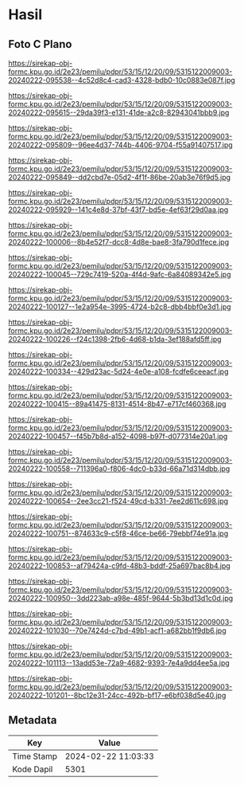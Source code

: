 # Hasil

## Foto C Plano

https://sirekap-obj-formc.kpu.go.id/2e23/pemilu/pdpr/53/15/12/20/09/5315122009003-20240222-095538--4c52d8c4-cad3-4328-bdb0-10c0883e087f.jpg

https://sirekap-obj-formc.kpu.go.id/2e23/pemilu/pdpr/53/15/12/20/09/5315122009003-20240222-095615--29da39f3-e131-41de-a2c8-82943041bbb9.jpg

https://sirekap-obj-formc.kpu.go.id/2e23/pemilu/pdpr/53/15/12/20/09/5315122009003-20240222-095809--96ee4d37-744b-4406-9704-f55a91407517.jpg

https://sirekap-obj-formc.kpu.go.id/2e23/pemilu/pdpr/53/15/12/20/09/5315122009003-20240222-095849--dd2cbd7e-05d2-4f1f-86be-20ab3e76f9d5.jpg

https://sirekap-obj-formc.kpu.go.id/2e23/pemilu/pdpr/53/15/12/20/09/5315122009003-20240222-095929--141c4e8d-37bf-43f7-bd5e-4ef63f29d0aa.jpg

https://sirekap-obj-formc.kpu.go.id/2e23/pemilu/pdpr/53/15/12/20/09/5315122009003-20240222-100006--8b4e52f7-dcc8-4d8e-bae8-3fa790d1fece.jpg

https://sirekap-obj-formc.kpu.go.id/2e23/pemilu/pdpr/53/15/12/20/09/5315122009003-20240222-100045--729c7419-520a-4f4d-9afc-6a84089342e5.jpg

https://sirekap-obj-formc.kpu.go.id/2e23/pemilu/pdpr/53/15/12/20/09/5315122009003-20240222-100127--1e2a954e-3995-4724-b2c8-dbb4bbf0e3d1.jpg

https://sirekap-obj-formc.kpu.go.id/2e23/pemilu/pdpr/53/15/12/20/09/5315122009003-20240222-100226--f24c1398-2fb6-4d68-b1da-3ef188afd5ff.jpg

https://sirekap-obj-formc.kpu.go.id/2e23/pemilu/pdpr/53/15/12/20/09/5315122009003-20240222-100334--429d23ac-5d24-4e0e-a108-fcdfe6ceeacf.jpg

https://sirekap-obj-formc.kpu.go.id/2e23/pemilu/pdpr/53/15/12/20/09/5315122009003-20240222-100415--89a41475-8131-4514-8b47-e717cf460368.jpg

https://sirekap-obj-formc.kpu.go.id/2e23/pemilu/pdpr/53/15/12/20/09/5315122009003-20240222-100457--f45b7b8d-a152-4098-b97f-d077314e20a1.jpg

https://sirekap-obj-formc.kpu.go.id/2e23/pemilu/pdpr/53/15/12/20/09/5315122009003-20240222-100558--711396a0-f806-4dc0-b33d-66a71d314dbb.jpg

https://sirekap-obj-formc.kpu.go.id/2e23/pemilu/pdpr/53/15/12/20/09/5315122009003-20240222-100654--2ee3cc21-f524-49cd-b331-7ee2d611c698.jpg

https://sirekap-obj-formc.kpu.go.id/2e23/pemilu/pdpr/53/15/12/20/09/5315122009003-20240222-100751--874633c9-c5f8-46ce-be66-79ebbf74e91a.jpg

https://sirekap-obj-formc.kpu.go.id/2e23/pemilu/pdpr/53/15/12/20/09/5315122009003-20240222-100853--af79424a-c9fd-48b3-bddf-25a697bac8b4.jpg

https://sirekap-obj-formc.kpu.go.id/2e23/pemilu/pdpr/53/15/12/20/09/5315122009003-20240222-100950--3dd223ab-a98e-485f-9644-5b3bd13d1c0d.jpg

https://sirekap-obj-formc.kpu.go.id/2e23/pemilu/pdpr/53/15/12/20/09/5315122009003-20240222-101030--70e7424d-c7bd-49b1-acf1-a682bb1f9db6.jpg

https://sirekap-obj-formc.kpu.go.id/2e23/pemilu/pdpr/53/15/12/20/09/5315122009003-20240222-101113--13add53e-72a9-4682-9393-7e4a9dd4ee5a.jpg

https://sirekap-obj-formc.kpu.go.id/2e23/pemilu/pdpr/53/15/12/20/09/5315122009003-20240222-101201--8bc12e31-24cc-492b-bf17-e6bf038d5e40.jpg


## Metadata

| Key        | Value               |
| ---------- | ------------------- |
| Time Stamp | 2024-02-22 11:03:33 |
| Kode Dapil | 5301                |



